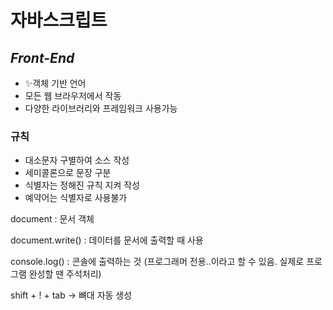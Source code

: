 # 자바스크립트
## _Front-End_

- ✨객체 기반 언어
- 모든 웹 브라우저에서 작동
- 다양한 라이브러리와 프레임워크 사용가능

### 규칙
- 대소문자 구별하여 소스 작성
- 세미콜론으로 문장 구분
- 식별자는 정해진 규칙 지켜 작성
- 예약어는 식별자로 사용불가


document : 문서 객체

document.write() : 데이터를 문서에 출력할 때 사용

console.log() : 콘솔에 출력하는 것 (프로그래머 전용..이라고 할 수 있음. 실제로 프로그램 완성할 땐 주석처리)

shift + ! + tab -> 뼈대 자동 생성
